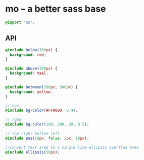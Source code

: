 mo – a better sass base
===============

```scss
@import "mo";
```


API
-----------


```scss
@include below(100px) {
  background: red;
}

@include above(200px) {
  background: teal;
}

@include between(200px, 300px) {
  background: yellow
}

// hex
@include bg-color(#FF0000, 0.4);

// rgba
@include bg-color(100, 200, 20, 0.5);

// top right bottom left
@include pos(10px, false, 2px, 10px);

//convert text area to a single line ellipsis overflow area
@include ellipsis(50px);
```
